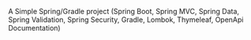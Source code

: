 A Simple Spring/Gradle project 
(Spring Boot, Spring MVC, Spring Data, Spring Validation, Spring Security,
Gradle, Lombok, Thymeleaf, OpenApi Documentation)

